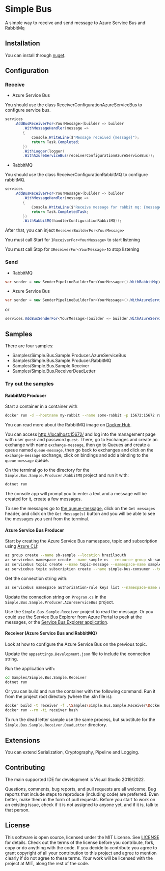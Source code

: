 # Simple Bus

A simple way to receive and send message to Azure Service Bus and RabbitMq

## Installation

You can install through [nuget](https://www.nuget.org/packages/Simple.Bus).

## Configuration

### Receive

- Azure Service Bus

You should use the class ReceiverConfigurationAzureServiceBus to configure service bus.

```c#
services
    .AddBusReceiverFor<YourMessage>(builder => builder
        .WithMessageHandler(message =>
        {
            Console.WriteLine($"Message received {message}");
            return Task.Completed;
        })
        .WithLogger(logger)
        .WithAzureServiceBus(receiverConfigurationAzureServiceBus));
```

- RabbitMQ

You should use the class ReceiverConfigurationRabbitMQ to configure rabbitMQ.

```c#
services
    .AddBusReceiverFor<YourMessage>(builder => builder
        .WithMessageHandler(message =>
        {
            Console.WriteLine($"Receive message for rabbit mq: {message.Nome}");
            return Task.CompletedTask;
        })
        .WithRabbitMQ(handlerConfigurationRabbitMQ));
```

After that, you can inject ```ReceiverBuilderFor<YourMessage>```

You must call Start for ```IReceiverFor<YourMessage>``` to start listening

You must call Stop for ```IReceiverFor<YourMessage>``` to stop listening

### Send

- RabbitMQ

```c#
var sender = new SenderPipelineBuilderFor<YourMessage>().WithRabbitMq(credentials, exchange).Build();

```

- Azure Service Bus

```c#
var sender = new SenderPipelineBuilderFor<YourMessage>().WithAzureServiceBus(connectionString, topicName).Build();

```

or

```c#
services.AddBusSenderFor<YourMessage>(builder => builder.WithAzureServiceBus(connectionString, topicName));

```

## Samples

There are four samples:

- Samples/Simple.Bus.Sample.Producer.AzureServiceBus
- Samples/Simple.Bus.Sample.Producer.RabbitMQ
- Samples/Simple.Bus.Sample.Receiver
- Samples/Simple.Bus.ReceiverDeadLetter

### Try out the samples

#### RabbitMQ Producer

Start a container in a container with:

````bash
docker run -d --hostname my-rabbit --name some-rabbit -p 15672:15672 rabbitmq:3.8-management
````

You can read more about the RabbitMQ image on [Docker Hub](https://hub.docker.com/_/rabbitmq).

You can access <http://localhost:15672/> and log into the management page
with user `guest` and password `guest`. There, go to Exchanges and
create an exchange with name `exchange-message`, then go to Queues
and create a queue named `queue-message`, then go back to
exchanges and click on the `exchange-message` exchange, click on
bindings and add a binding to the `queue-message` queue.

On the terminal go to the directory for the `Simple.Bus.Sample.Producer.RabbitMQ`
project and run it with:

````bash
dotnet run
````

The console app will prompt you to enter a text and a message will
be created for it, create a few messages.

To see the messages go to
[the queue-message](http://localhost:15672/#/queues/%2F/queue-message),
click on the `Get messages` header, and click on the `Get Message(s)`
button and you will be able to see the messages you sent from the
terminal.

#### Azure Service Bus Producer

Start by creating the Azure Service Bus namespace, topic and subscription using
[Azure CLI](https://docs.microsoft.com/en-us/cli/azure/install-azure-cli):

````bash
az group create --name sb-sample --location brazilsouth
az servicebus namespace create --name sample-ns --resource-group sb-sample --location brazilsouth --sku Standard
az servicebus topic create --name topic-message --namespace-name sample-ns --resource-group sb-sample
az servicebus topic subscription create --name simple-bus-consumer --topic-name topic-message --namespace-name sample-ns --resource-group sb-sample
````

Get the connection string with:

````bash
az servicebus namespace authorization-rule keys list --namespace-name sample-ns --resource-group sb-sample --name RootManageSharedAccessKey --query primaryConnectionString -o tsv
````

Update the connection string on `Program.cs` in the
`Simple.Bus.Sample.Producer.AzureServiceBus` project.

Use the `Simple.Bus.Sample.Receiver` project to read the message.
Or you could use the Service Bus Explorer from Azure Portal to
peek at the messages, or the
[Service Bus Explorer application](https://github.com/paolosalvatori/ServiceBusExplorer).

#### Receiver (Azure Service Bus and RabbitMQ)

Look at how to configure the Azure Service Bus on the previous topic.

Update the `appsettings.Development.json` file to include the connection
string.

Run the application with:

````bash
cd Samples/Simple.Bus.Sample.Receiver
dotnet run
````

Or you can build and run the container with the following command. Run it from
the project root directory (where the .sln file is):

````bash
docker build -t receiver -f .\Samples\Simple.Bus.Sample.Receiver\Dockerfile .
docker run --rm -ti receiver bash
````

To run the dead letter sample use the same process, but substitute for
the `Simple.Bus.Sample.Receiver.DeadLetter` directory.

## Extensions

You can extend Serialization, Cryptography, Pipeline and Logging.

## Contributing

The main supported IDE for development is Visual Studio 2019/2022.

Questions, comments, bug reports, and pull requests are all welcome.
Bug reports that include steps to reproduce (including code) are
preferred. Even better, make them in the form of pull requests.
Before you start to work on an existing issue, check if it is not assigned
to anyone yet, and if it is, talk to that person.

## License

This software is open source, licensed under the MIT License.
See [LICENSE](https://github.com/Lambda3/Simple.Bus/blob/main/LICENSE.txt) for details.
Check out the terms of the license before you contribute, fork, copy or do anything
with the code. If you decide to contribute you agree to grant copyright of all your contribution to this project and agree to
mention clearly if do not agree to these terms. Your work will be licensed with the project at MIT, along the rest of the code.
